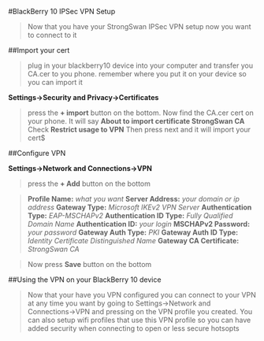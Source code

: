 <!--- http://notehub.org/2013/12/6/blackberry-10-ipsec-vpn-setup -->
#BlackBerry 10 IPSec VPN Setup

>Now that you have your StrongSwan IPSec VPN setup now you want to connect to it

##Import your cert

>plug in your blackberry10 device into your computer and transfer you CA.cer to you phone. remember where you put it on your device so you can import it

**Settings->Security and Privacy->Certificates**

>press the **+ import** button on the bottom. Now find the CA.cer cert on your phone.
>It will say **About to import certificate StrongSwan CA**
>Check **Restrict usage to VPN**
>Then press next and it will import your cert$

##Configure VPN 

**Settings->Network and Connections->VPN**

>press the **+ Add** button on the bottom

>**Profile Name:** *what you want*
>**Server Address:** *your domain or ip address*
>**Gateway Type:** *Microsoft IKEv2 VPN Server*
>**Authentication Type:** *EAP-MSCHAPv2*
>**Authentication ID Type:** *Fully Qualified Domain Name*
>**Authentication ID:** *your login*
>**MSCHAPv2 Password:** *your password*
>**Gateway Auth Type:** *PKI*
>**Gateway Auth ID Type:** *Identity Certificate Distinguished Name*
>**Gateway CA Certificate:** *StrongSwan CA*

>Now press **Save** button on the bottom

##Using the VPN on your BlackBerry 10 device

>Now that your have you VPN configured you can connect to your VPN at any time you want by going to Settings->Network and Connections->VPN and pressing on the VPN profile you created. 
>You can also setup wifi profiles that use this VPN profile so you can have added security when connecting to open or less secure hotsopts

